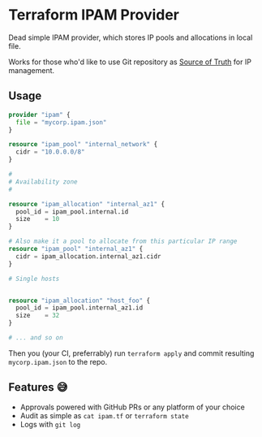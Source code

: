 # Terraform IPAM Provider

Dead simple IPAM provider, which stores IP pools and allocations in local file.

Works for those who'd like to use Git repository as [Source of Truth](https://en.wikipedia.org/wiki/Single_source_of_truth) for IP management.

## Usage

```terraform
provider "ipam" {
  file = "mycorp.ipam.json"
}

resource "ipam_pool" "internal_network" {
  cidr = "10.0.0.0/8"
}

#
# Availability zone
#

resource "ipam_allocation" "internal_az1" {
  pool_id = ipam_pool.internal.id
  size    = 10
}

# Also make it a pool to allocate from this particular IP range
resource "ipam_pool" "internal_az1" {
  cidr = ipam_allocation.internal_az1.cidr
}

# Single hosts


resource "ipam_allocation" "host_foo" {
  pool_id = ipam_pool.internal_az1.id
  size    = 32
}

# ... and so on
```

Then you (your CI, preferrably) run `terraform apply` and commit resulting `mycorp.ipam.json` to the repo.

## Features 😅

- Approvals powered with GitHub PRs or any platform of your choice
- Audit as simple as `cat ipam.tf` or `terraform state`
- Logs with `git log`
